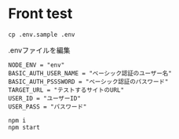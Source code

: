 # Front test

```
cp .env.sample .env
```

.envファイルを編集

```
NODE_ENV = "env"
BASIC_AUTH_USER_NAME = "ベーシック認証のユーザー名"
BASIC_AUTH_PSSSWORD = "ベーシック認証のパスワード"
TARGET_URL = "テストするサイトのURL"
USER_ID = "ユーザーID"
USER_PASS = "パスワード"
```

```
npm i
npm start
```
